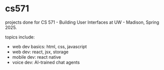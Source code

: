 # cs571

projects done for CS 571 - Building User Interfaces at UW - Madison, Spring 2025. 

topics include:
  - web dev basics: html, css, javascript
  - web dev: react, jsx, storage
  - mobile dev: react native
  - voice dev: AI-trained chat agents
